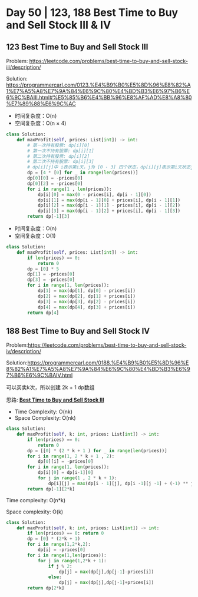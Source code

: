 # Day 50 | 123, 188 Best Time to Buy and Sell Stock III & IV

## 123 Best Time to Buy and Sell Stock III

Problem: https://leetcode.com/problems/best-time-to-buy-and-sell-stock-iii/description/

Solution: https://programmercarl.com/0123.%E4%B9%B0%E5%8D%96%E8%82%A1%E7%A5%A8%E7%9A%84%E6%9C%80%E4%BD%B3%E6%97%B6%E6%9C%BAIII.html#%E5%85%B6%E4%BB%96%E8%AF%AD%E8%A8%80%E7%89%88%E6%9C%AC

- 时间复杂度：O(n)
- 空间复杂度：O(n × 4)

```python
class Solution:
    def maxProfit(self, prices: List[int]) -> int:
        # 第一次持有股票: dp[i][0]
        # 第一次不持有股票: dp[i][1]
        # 第二次持有股票: dp[i][2]
        # 第二次不持有股票: dp[i][3]
        # dp[i][j]中 i表示第i天，j为 [0 - 3] 四个状态，dp[i][j]表示第i天状态j所剩最大现金。
        dp = [4 * [0] for _ in range(len(prices))]
        dp[0][0] = -prices[0]
        dp[0][2] = -prices[0]
        for i in range(1 , len(prices)):
            dp[i][0] = max(0 - prices[i], dp[i - 1][0])
            dp[i][1] = max(dp[i - 1][0] + prices[i], dp[i - 1][1])
            dp[i][2] = max(dp[i - 1][1] - prices[i], dp[i - 1][2])
            dp[i][3] = max(dp[i - 1][2] + prices[i], dp[i - 1][3])
        return dp[-1][3]
```

- 时间复杂度：O(n)
- 空间复杂度：O(1)

```python
class Solution:
    def maxProfit(self, prices: List[int]) -> int:
        if len(prices) == 0:
            return 0
        dp = [0] * 5 
        dp[1] = -prices[0]
        dp[3] = -prices[0]
        for i in range(1, len(prices)):
            dp[1] = max(dp[1], dp[0] - prices[i])
            dp[2] = max(dp[2], dp[1] + prices[i])
            dp[3] = max(dp[3], dp[2] - prices[i])
            dp[4] = max(dp[4], dp[3] + prices[i])
        return dp[4]
```

## 188 Best Time to Buy and Sell Stock IV

Problem:https://leetcode.com/problems/best-time-to-buy-and-sell-stock-iv/description/

Solution:https://programmercarl.com/0188.%E4%B9%B0%E5%8D%96%E8%82%A1%E7%A5%A8%E7%9A%84%E6%9C%80%E4%BD%B3%E6%97%B6%E6%9C%BAIV.html

可以买卖k次，所以创建 2k + 1 dp数组

思路: [**Best Time to Buy and Sell Stock III**](https://www.notion.so/Best-Time-to-Buy-and-Sell-Stock-III-c7910fbf740a40bd98e9071614fea5d1)

- Time Complexity: O(nk)
- Space Complexity: O(nk)

```python
class Solution:
    def maxProfit(self, k: int, prices: List[int]) -> int:
        if len(prices) == 0:
            return 0
        dp = [[0] * (2 * k + 1 ) for _ in range(len(prices))]
        for i in range(1, 2 * k + 1 , 2):
            dp[0][i] = -prices[0]
        for i in range(1, len(prices)):
            dp[i][0] = dp[i-1][0]           
            for j in range(1 , 2 * k + 1):
                dp[i][j] = max(dp[i - 1][j], dp[i -1][j -1] + (-1) ** j * prices[i])
        return dp[-1][2*k]
```

Time complexity: O(n*k)

Space complexity: O(k)

```python
class Solution:
    def maxProfit(self, k: int, prices: List[int]) -> int:
        if len(prices) == 0: return 0
        dp = [0] * (2*k + 1)
        for i in range(1,2*k,2):
            dp[i] = -prices[0]
        for i in range(1,len(prices)):
            for j in range(1,2*k + 1):
                if j % 2:
                    dp[j] = max(dp[j],dp[j-1]-prices[i])
                else:
                    dp[j] = max(dp[j],dp[j-1]+prices[i])
        return dp[2*k]
```